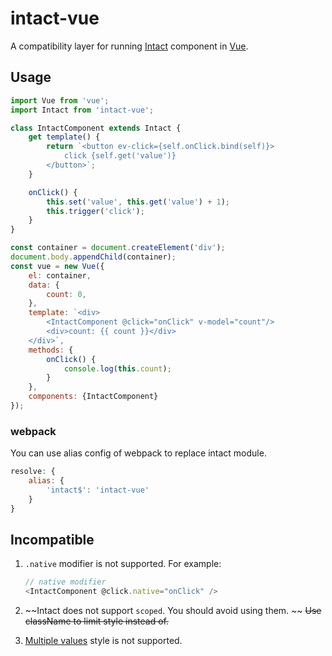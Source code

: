# intact-vue

A compatibility layer for running [Intact][1] component in [Vue][2].

## Usage

```js
import Vue from 'vue';
import Intact from 'intact-vue';

class IntactComponent extends Intact {
    get template() {
        return `<button ev-click={self.onClick.bind(self)}>
            click {self.get('value')}
        </button>`;
    }

    onClick() {
        this.set('value', this.get('value') + 1);
        this.trigger('click');
    }
}

const container = document.createElement('div');
document.body.appendChild(container);
const vue = new Vue({
    el: container,
    data: {
        count: 0,
    },
    template: `<div>
        <IntactComponent @click="onClick" v-model="count"/>
        <div>count: {{ count }}</div>
    </div>`,
    methods: {
        onClick() {
            console.log(this.count);
        }
    },
    components: {IntactComponent}
});
```

### webpack

You can use alias config of webpack to replace intact module.

```js
resolve: {
    alias: {
        'intact$': 'intact-vue'
    }
}
```

## Incompatible

1. `.native` modifier is not supported. For example:

    ```js
    // native modifier
    <IntactComponent @click.native="onClick" />
    ```

2. ~~Intact does not support `scoped`. You should avoid using them. ~~
~~Use className to limit style instead of.~~

3. [Multiple values][3] style is not supported.

[1]: http://javey.github.io/intact
[2]: https://vuejs.org
[3]: https://vuejs.org/v2/guide/class-and-style.html#Multiple-Values
